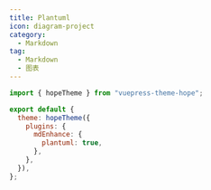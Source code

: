 ```yaml
---
title: Plantuml
icon: diagram-project
category:
  - Markdown
tag:
  - Markdown
  - 图表
---
```


<!-- @include: @md-enhance/zh/guide/chart/plantuml.md#before -->

```js {7} title=".vuepress/config.js"
import { hopeTheme } from "vuepress-theme-hope";

export default {
  theme: hopeTheme({
    plugins: {
      mdEnhance: {
        plantuml: true,
      },
    },
  }),
};
```

<!-- @include: @md-enhance/zh/guide/chart/plantuml.md#after -->
